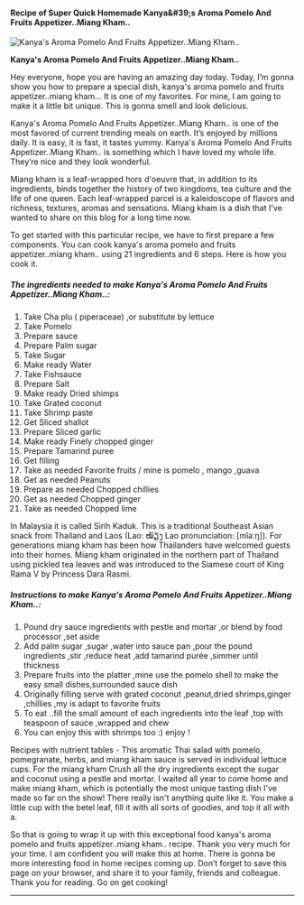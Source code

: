             

#### Recipe of Super Quick Homemade Kanya&amp;#39;s Aroma Pomelo And Fruits Appetizer..Miang Kham..

![Kanya's Aroma Pomelo And Fruits Appetizer..Miang Kham..](https://img-global.cpcdn.com/recipes/5540870317146112/751x532cq70/kanyas-aroma-pomelo-and-fruits-appetizermiang-kham-recipe-main-photo.jpg)

**Kanya's Aroma Pomelo And Fruits Appetizer..Miang Kham..**

Hey everyone, hope you are having an amazing day today. Today, I’m gonna show you how to prepare a special dish, kanya's aroma pomelo and fruits appetizer..miang kham… It is one of my favorites. For mine, I am going to make it a little bit unique. This is gonna smell and look delicious.

Kanya's Aroma Pomelo And Fruits Appetizer..Miang Kham.. is one of the most favored of current trending meals on earth. It’s enjoyed by millions daily. It is easy, it is fast, it tastes yummy. Kanya's Aroma Pomelo And Fruits Appetizer..Miang Kham.. is something which I have loved my whole life. They’re nice and they look wonderful.

Miang kham is a leaf-wrapped hors d'oeuvre that, in addition to its ingredients, binds together the history of two kingdoms, tea culture and the life of one queen. Each leaf-wrapped parcel is a kaleidoscope of flavors and richness, textures, aromas and sensations. Miang kham is a dish that I've wanted to share on this blog for a long time now.

To get started with this particular recipe, we have to first prepare a few components. You can cook kanya's aroma pomelo and fruits appetizer..miang kham.. using 21 ingredients and 6 steps. Here is how you cook it.

##### The ingredients needed to make Kanya's Aroma Pomelo And Fruits Appetizer..Miang Kham..:

1.  Take Cha plu ( piperaceae) ,or substitute by lettuce
2.  Take Pomelo
3.  Prepare sauce
4.  Prepare Palm sugar
5.  Take Sugar
6.  Make ready Water
7.  Take Fishsauce
8.  Prepare Salt
9.  Make ready Dried shimps
10.  Take Grated coconut
11.  Take Shrimp paste
12.  Get Sliced shallot
13.  Prepare Sliced garlic
14.  Make ready Finely chopped ginger
15.  Prepare Tamarind puree
16.  Get filling
17.  Take as needed Favorite fruits / mine is pomelo , mango ,guava
18.  Get as needed Peanuts
19.  Prepare as needed Chopped chillies
20.  Get as needed Chopped ginger
21.  Take as needed Chopped lime

In Malaysia it is called Sirih Kaduk. This is a traditional Southeast Asian snack from Thailand and Laos (Lao: ໝ້ຽງ Lao pronunciation: \[mȉaːŋ\]). For generations miang kham has been how Thailanders have welcomed guests into their homes. Miang kham originated in the northern part of Thailand using pickled tea leaves and was introduced to the Siamese court of King Rama V by Princess Dara Rasmi.

##### Instructions to make Kanya's Aroma Pomelo And Fruits Appetizer..Miang Kham..:

1.  Pound dry sauce ingredients with pestle and mortar ,or blend by food processor ,set aside
2.  Add palm sugar ,sugar ,water into sauce pan ,pour the pound ingredients ,stir ,reduce heat ,add tamarind purée ,simmer until thickness
3.  Prepare fruits into the platter ,mine use the pomelo shell to make the easy small dishes,surrounded sauce dish
4.  Originally filling serve with grated coconut ,peanut,dried shrimps,ginger ,chillies ,my is adapt to favorite fruits
5.  To eat ..fill the small amount of each ingredients into the leaf ,top with teaspoon of sauce ,wrapped and chew
6.  You can enjoy this with shrimps too :) enjoy !

Recipes with nutrient tables - This aromatic Thai salad with pomelo, pomegranate, herbs, and miang kham sauce is served in individual lettuce cups. For the miang kham Crush all the dry ingredients except the sugar and coconut using a pestle and mortar. I waited all year to come home and make miang kham, which is potentially the most unique tasting dish I've made so far on the show! There really isn't anything quite like it. You make a little cup with the betel leaf, fill it with all sorts of goodies, and top it all with a.

So that is going to wrap it up with this exceptional food kanya's aroma pomelo and fruits appetizer..miang kham.. recipe. Thank you very much for your time. I am confident you will make this at home. There is gonna be more interesting food in home recipes coming up. Don’t forget to save this page on your browser, and share it to your family, friends and colleague. Thank you for reading. Go on get cooking!

* * *